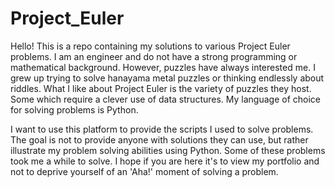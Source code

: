 # Project_Euler

Hello! This is a repo containing my solutions to various Project Euler problems. I am an engineer and do not have a strong programming or mathematical background. However, puzzles have always interested me. I grew up trying to solve hanayama metal puzzles or thinking endlessly about riddles. What I like about Project Euler is the variety of puzzles they host. Some which require a clever use of data structures. My language of choice for solving problems is Python.  

I want to use this platform to provide the scripts I used to solve problems. The goal is not to provide anyone with solutions they can use, but rather illustrate my problem solving abilities using Python. Some of these problems took me a while to solve. I hope if you are here it's to view my portfolio and not to deprive yourself of an 'Aha!' moment of solving a problem. 
